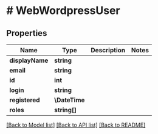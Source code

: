 # # WebWordpressUser

## Properties

Name | Type | Description | Notes
------------ | ------------- | ------------- | -------------
**displayName** | **string** |  |
**email** | **string** |  |
**id** | **int** |  |
**login** | **string** |  |
**registered** | **\DateTime** |  |
**roles** | **string[]** |  |

[[Back to Model list]](../../README.md#models) [[Back to API list]](../../README.md#endpoints) [[Back to README]](../../README.md)
